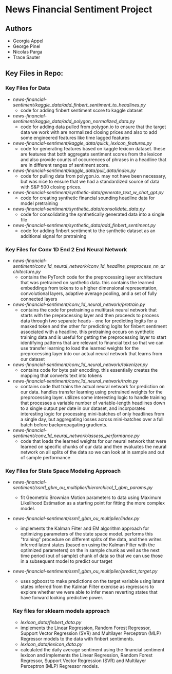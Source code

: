 # News Financial Sentiment Project

## Authors

- Georgia Appel
- George Pinel
- Nicolas Parga
- Trace Sauter

## Key Files in Repo:

### Key Files for Data
- *news-financial-sentiment/kaggle_data/add_finbert_sentiment_to_headlines.py*
  - code for adding finbert sentiment score to kaggle dataset
- *news-financial-sentiment/kaggle_data/add_polygon_normalized_data.py*
  - code for adding data pulled from polygon.io to ensure that the target data we work with are normalized closing prices and also to add some engineered features like time lagged features
- *news-financial-sentiment/kaggle_data/quick_lexicon_features.py*
  - code for generating features based on kaggle lexicon dataset. these are features that both aggregate sentiment scores from the lexicon and also provide counts of occurrences of phrases in a headline that are in different ranges of sentiment score.
- *news-financial-sentiment/kaggle_data/pull_data/index.py*
  - code for pulling data from polygon.io. may not have been necessary, but was nice to ensure that we had a standardized source of data with S&P 500 closing prices.
- *news-financial-sentiment/synthetic-data/generate_text_w_chat_gpt.py*
  - code for creating synthetic financial sounding headline data for model pretraining 
- *news-financial-sentiment/synthetic_data/consolidate_data.py*
  - code for consolidating the synthetically generated data into a single file
- *news-financial-sentiment/synthetic_data/add_finbert_sentiment.py*
  - code for adding finbert sentiment to the synthetic dataset as an additional signal for pretraining

### Key Files for Conv 1D End 2 End Neural Network
- *news-financial-sentiment/conv_1d_neural_network/conv_1d_headline_preprocess_nn_architecture.py*
  - contains the PyTorch code for the preprocessing layer architecture that was pretrained on synthetic data. this contains the learned embeddings from tokens to a higher dimensional representation, convolutional layers, adaptive average pooling, and a set of fully connected layers
- *news-financial-sentiment/conv_1d_neural_network/pretrain.py*
  - contains the code for pretraining a multitask neural network that starts with the preprocessing layer and then proceeds to process data through two separate heads - one for predicting logits for a masked token and the other for predicting logits for finbert sentiment associated with a headline. this pretraining occurs on synthetic training data and is useful for getting the preprocessing layer to start identifying patterns that are relevant to financial text so that we can use transfer learning to load the learned weights for the preprocessing layer into our actual neural network that learns from our dataset
- *news-financial-sentiment/conv_1d_neural_network/tokenizer.py*
  - contains code for byte pair encoding. this essentially creates the mapping that converts text into tokens
- *news-financial-sentiment/conv_1d_neural_network/train.py*
  - contains code that trains the actual neural network for prediction on our data. handles transfer learning using pretrained weights for the preprocessing layer. utilizes some interesting logic to handle training that processes a variable number of variable-length headlines down to a single output per date in our dataset, and incorporates interesting logic for processing mini-batches of only headlines from a single day, but aggregating losses across mini-batches over a full batch before backpropagating gradients.
- *news-financial-sentiment/conv_1d_neural_network/assess_performance.py*
  - code that loads the learned weights for our neural network that were learned on specific chunks of our data and then evaluates the neural network on all splits of the data so we can look at in sample and out of sample performance

### Key Files for State Space Modeling Approach
- *news-financial-sentiment/ssm1_gbm_ou_multiplier/hierarchical_1_gbm_params.py*
  - fit Geometric Brownian Motion parameters to data using Maximum Likelihood Estimation as a starting point for fitting the more complex model.
- *news-financial-sentiment/ssm1_gbm_ou_multiplier/index.py*
  - implements the Kalman Filter and EM algorithm approach for optimizing parameters of the state space model. performs this "training" procedure on different splits of the data, and then writes inferred latent states (based on using the Kalman Filter with the optimized parameters) on the in sample chunk as well as the next time period (out of sample) chunk of data so that we can use those in a subsequent model to predict our target
- *news-financial-sentiment/ssm1_gbm_ou_multiplier/predict_target.py*
  - uses xgboost to make predictions on the target variable using latent states inferred from the Kalman Filter exercise as regressors to explore whether we were able to infer mean reverting states that have forward looking predictive power.

  ### Key files for sklearn models approach
  - *lexicon_data/finbert_data.py*
   - implements the Linear Regression, Random Forest Regressor, Support Vector Regression (SVR) and Multilayer Perceptron (MLP) Regressor models to the data with finbert sentiments.
  - *lexicon_data/lexicon_data.py*
   - calculated the daily average sentiment using the financial sentiment lexicon and implements the Linear Regression, Random Forest Regressor, Support Vector Regression (SVR) and Multilayer Perceptron (MLP) Regressor models.
